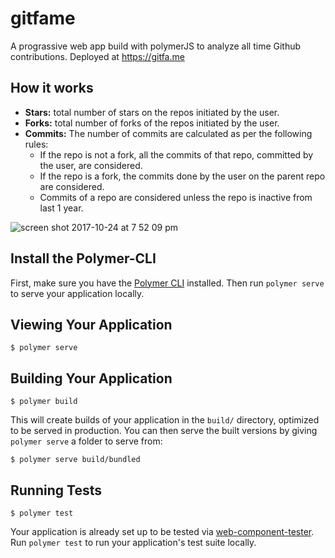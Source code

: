 # gitfame

A prograssive web app build with polymerJS to analyze all time Github contributions. Deployed at https://gitfa.me


## How it works

- **Stars:** total number of stars on the repos initiated by the user.
- **Forks:** total number of forks of the repos initiated by the user.
- **Commits:** The number of commits are calculated as per the following rules:
    - If the repo is not a fork, all the commits of that repo, committed by the user, are considered.
    - If the repo is a fork, the commits done by the user on the parent repo are considered.
    - Commits of a repo are considered unless the repo is inactive from last 1 year.


![screen shot 2017-10-24 at 7 52 09 pm](https://user-images.githubusercontent.com/22571395/31951099-cd8bf97e-b8fa-11e7-923f-2cfb7d73aa55.png)

## Install the Polymer-CLI

First, make sure you have the [Polymer CLI](https://www.npmjs.com/package/polymer-cli) installed. Then run `polymer serve` to serve your application locally.

## Viewing Your Application

```
$ polymer serve
```

## Building Your Application

```
$ polymer build
```

This will create builds of your application in the `build/` directory, optimized to be served in production. You can then serve the built versions by giving `polymer serve` a folder to serve from:

```
$ polymer serve build/bundled
```

## Running Tests

```
$ polymer test
```

Your application is already set up to be tested via [web-component-tester](https://github.com/Polymer/web-component-tester). Run `polymer test` to run your application's test suite locally.
